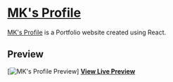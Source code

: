 # [MK's Profile](https://murtaza-k.web.app/)


[MK's Profile](https://murtaza-k.web.app/) is a Portfolio website created using React.

## Preview

[![MK's Profile Preview](https://murtaza-k.web.app/static/media/preview.png)]
[](https://murtaza-k.web.app/)
**[View Live Preview](https://murtaza-k.web.app/)**